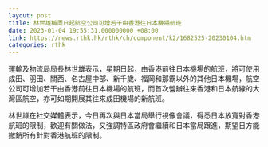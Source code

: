 ```yaml
---
layout: post
title: 林世雄稱周日起航空公司可增若干由香港往日本機場航班
date: 2023-01-04 19:55:31.000000000 +08:00
link: https://news.rthk.hk/rthk/ch/component/k2/1682525-20230104.htm
categories: rthk
---
```


運輸及物流局局長林世雄表示，星期日起，由香港前往日本機場的航班，將可使用成田、羽田、關西、名古屋中部、新千歲、福岡和那霸以外的其他日本機場，航空公司可增加若干由香港前往日本機場的航班，而首次營辦往來香港和日本航線的大灣區航空，亦可如期開展其往來成田機場的新航班。 

林世雄在社交媒體表示，今日再次與日本當局舉行視像會議，得悉日本放寬對香港航班的限制，歡迎有關做法，又強調特區政府會繼續和日本當局跟進，期望日方能撤銷所有針對香港航班的限制。
